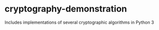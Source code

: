 # cryptography-demonstration
Includes implementations of several cryptographic algorithms in Python 3
